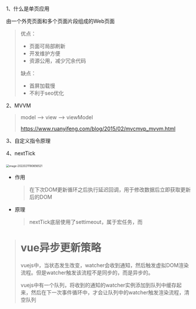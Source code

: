 1、什么是单页应用

由一个外壳页面和多个页面片段组成的Web页面

> 优点：
>
> - 页面可局部刷新
> - 开发维护方便
> - 资源公用，减少冗余代码
>
> 缺点：
>
> - 首屏加载慢
> - 不利于seo优化

2、MVVM

> model —> view  —> viewModel
>
> https://www.ruanyifeng.com/blog/2015/02/mvcmvp_mvvm.html

3、自定义指令原理

4、nextTick

​	<img src="https://gitee.com/JuntengMa/imgae/raw/master/image-20220211180656521.png" alt="image-20220211180656521" style="zoom:50%;" />

- 作用

  > 在下次DOM更新循环之后执行延迟回调，用于修改数据后立即获取更新后的DOM

- 原理

  > nextTick底层使用了settimeout，属于宏任务，而

> # vue异步更新策略
>
> vuejs中，当状态发生改变，watcher会收到通知，然后触发虚拟DOM渲染流程。但是watcher触发该流程不是同步的，而是异步的。
>
> vuejs中有一个队列，将收到的通知的watcher实例添加到队列中缓存起来，然后在下一次事件循环中，才会让队列中的watcher触发渲染流程，清空队列



